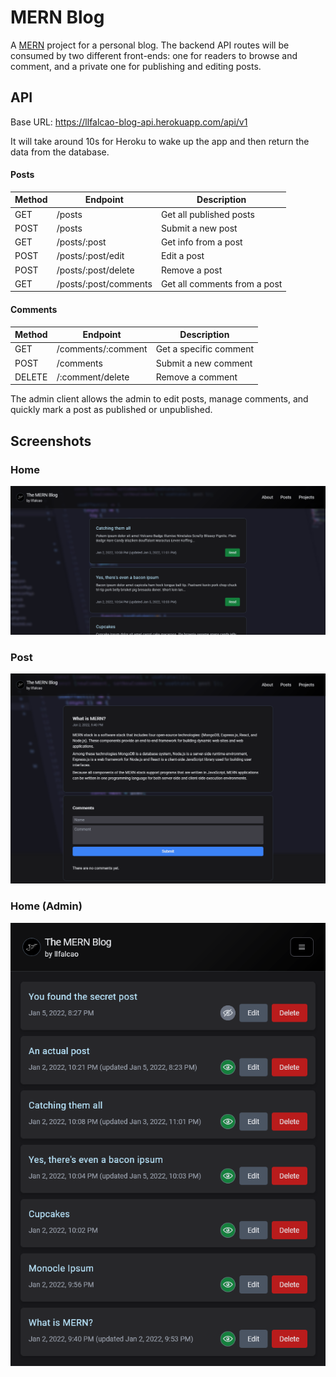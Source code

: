 # MERN Blog

A [MERN](https://www.mongodb.com/mern-stack) project for a personal blog. The backend API routes will be consumed by two different front-ends: one for readers to browse and comment, and a private one for publishing and editing posts.

## API

Base URL: https://llfalcao-blog-api.herokuapp.com/api/v1

It will take around 10s for Heroku to wake up the app and then return the data from the database.

#### Posts

| Method | Endpoint              | Description                  |
| ------ | --------------------- | ---------------------------- |
| GET    | /posts                | Get all published posts      |
| POST   | /posts                | Submit a new post            |
| GET    | /posts/:post          | Get info from a post         |
| POST   | /posts/:post/edit     | Edit a post                  |
| POST   | /posts/:post/delete   | Remove a post                |
| GET    | /posts/:post/comments | Get all comments from a post |

#### Comments

| Method | Endpoint           | Description            |
| ------ | ------------------ | ---------------------- |
| GET    | /comments/:comment | Get a specific comment |
| POST   | /comments          | Submit a new comment   |
| DELETE | /:comment/delete   | Remove a comment       |

The admin client allows the admin to edit posts, manage comments, and quickly mark a post as published or unpublished.

## Screenshots

### Home

![Homepage](./docs/home.png)

### Post

![Post](./docs/post.png)

### Home (Admin)

![Home (Admin)](./docs/admin-home.png)
